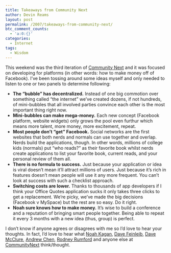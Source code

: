 ```yaml
---
title: Takeaways from Community Next
author: Devin Reams
layout: post
permalink: /2007/takeaways-from-community-next/
btc_comment_counts:
  - 'a:0:{}'
categories:
  - Internet
tags:
  - Wisdom
---
```

This weekend was the third iteration of [Community Next][1] and it was focused on developing for platforms (in other words: how to make money off of Facebook). I&#8217;ve been tossing around some ideas myself and only needed to listen to one or two panels to determine following:

*   **The &#8220;bubble&#8221; has decentralized.** Instead of one big commotion over something called &#8220;the internet&#8221; we&#8217;ve created dozens, if not hundreds, of mini-bubbles that all involved parties convince each other is the most important thing right now.
*   **Mini-bubbles can make mega-money.** Each new concept (Facebook platform, website widgets) only grows the pool even furthur which means more talent, more money, more excitement, repeat.
*   **Most people don&#8217;t &#8220;get&#8221; Facebook.** Social networks are the first websites that both nerds and normals can use together and overlap. Nerds build the applications, though. In other words, millions of college kids (normals) put &#8220;who reads?&#8221; as their favorite book whilst nerds create applications to list your favorite book, current reads, and your personal review of them all.
*   **There is no formula to success.** Just because your application or idea is viral doesn&#8217;t mean it&#8217;ll attract millions of users. Just because it&#8217;s rich in features doesn&#8217;t mean people will use it any more frequent. You can&#8217;t look at success with such a checklist approach.
*   **Switching costs are lower.** Thanks to thousands of app developers if I think your Office Quotes application sucks it only takes three clicks to get a replacement. We&#8217;re picky, we&#8217;ve made the big decisions (Facebook v MySpace) but the rest are so easy. Do it right.
*   **Noah sure knows how to make money.** It&#8217;s wise to build a conference and a reputation of bringing smart people together. Being able to repeat it every 3 months with a new idea (thus, group) is perfect.

I don&#8217;t know if anyone agrees or disagrees with me so I&#8217;d love to hear your thoughts. In fact, I&#8217;d love to hear what [Noah Kagan][2], [Dave Feinleib][3], [Dave McClure][4], [Andrew Chen][5], [Rodney Rumford][6] and anyone else at [CommunityNext][1] think/thought.

 [1]: http://www.communitynext.com/
 [2]: http://okdork.com/
 [3]: http://www.vcdave.com/
 [4]: http://www.500hats.com/
 [5]: http://andrewchen.typepad.com/
 [6]: http://www.facereviews.com/